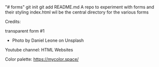 "# forms"  git init git add README.md
A repo to experiment with forms and their styling
index.html wil be the central directory for the various forms
 
 Credits:

 transparent form #1 
 - Photo by Daniel Leone on Unsplash
 
 Youtube channel: HTML Websites

 Color palette: https://mycolor.space/
